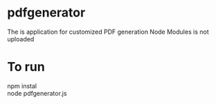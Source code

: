 # pdfgenerator
The is application for customized PDF generation
Node Modules is not uploaded
# To run
npm instal  
node pdfgenerator.js
